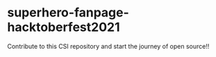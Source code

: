 # superhero-fanpage-hacktoberfest2021
Contribute to this CSI repository and start the journey of open source!!
